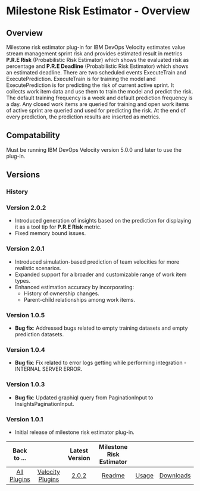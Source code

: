 # Milestone Risk Estimator - Overview

## Overview

Milestone risk estimator plug-in for IBM DevOps Velocity estimates value stream management sprint risk and provides estimated result in metrics **P.R.E Risk** (Probabilistic Risk Estimator) which shows the evaluated risk as percentage and **P.R.E Deadline** (Probabilistic Risk Estimator) which shows an estimated deadline. There are two scheduled events ExecuteTrain and ExecutePrediction. ExecuteTrain is for training the model and ExecutePrediction is for predicting the risk of current active sprint. It collects work item data and use them to train the model and predict the risk. The default training frequency is a week and default prediction frequency is a day. Any closed work items are queried for training and open work items of active sprint are queried and used for predicting the risk. At the end of every prediction, the prediction results are inserted as metrics.

## Compatability

Must be running IBM DevOps Velocity version 5.0.0 and later to use the plug-in.


## Versions

### History

### Version 2.0.2

* Introduced generation of insights based on the prediction for displaying it as a tool tip for **P.R.E Risk** metric.
* Fixed memory bound issues.

### Version 2.0.1

* Introduced simulation-based prediction of team velocities for more realistic scenarios.
* Expanded support for a broader and customizable range of work item types.
* Enhanced estimation accuracy by incorporating:
  * History of ownership changes.
  * Parent-child relationships among work items.

### Version 1.0.5

* **Bug fix**: Addressed bugs related to empty training datasets and empty prediction datasets.

### Version 1.0.4

* **Bug fix**: Fix related to error logs getting while performing integration - INTERNAL SERVER ERROR.

### Version 1.0.3

* **Bug fix**: Updated graphiql query from PaginationInput to InsightsPaginationInput.

### Version 1.0.1

* Initial release of milestone risk estimator plug-in.


|Back to ...||Latest Version|Milestone Risk Estimator |||
| :---: | :---: | :---: | :---: | :---: | :---: |
|[All Plugins](../../index.md)|[Velocity Plugins](../README.md)|[2.0.2](https://hub.docker.com/r/urbancode/ucv-ext-milestone-risk-estimator/tags)|[Readme](README.md)|[Usage](usage.md)|[Downloads](downloads.md)

